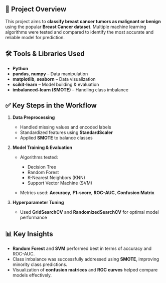## 📌 Project Overview

This project aims to **classify breast cancer tumors as malignant or benign** using the popular **Breast Cancer dataset**. Multiple machine learning algorithms were tested and compared to identify the most accurate and reliable model for prediction.

## 🛠 Tools & Libraries Used

* **Python**
* **pandas**, **numpy** – Data manipulation
* **matplotlib**, **seaborn** – Data visualization
* **scikit-learn** – Model building & evaluation
* **imbalanced-learn (SMOTE)** – Handling class imbalance

## ✅ Key Steps in the Workflow

1. **Data Preprocessing**

   * Handled missing values and encoded labels
   * Standardized features using **StandardScaler**
   * Applied **SMOTE** to balance classes

2. **Model Training & Evaluation**

   * Algorithms tested:

     * Decision Tree
     * Random Forest
     * K-Nearest Neighbors (KNN)
     * Support Vector Machine (SVM)
   * Metrics used: **Accuracy**, **F1-score**, **ROC-AUC**, **Confusion Matrix**

3. **Hyperparameter Tuning**

   * Used **GridSearchCV** and **RandomizedSearchCV** for optimal model performance

## 📊 Key Insights

* **Random Forest** and **SVM** performed best in terms of accuracy and ROC-AUC.
* Class imbalance was successfully addressed using **SMOTE**, improving minority class predictions.
* Visualization of **confusion matrices** and **ROC curves** helped compare models effectively.
